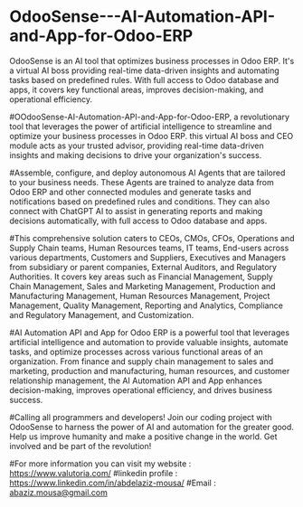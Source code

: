# OdooSense---AI-Automation-API-and-App-for-Odoo-ERP
OdooSense is an AI tool that optimizes business processes in Odoo ERP. It's a virtual AI boss providing real-time data-driven insights and automating tasks based on predefined rules. With full access to Odoo database and apps, it covers key functional areas, improves decision-making, and operational efficiency.

#OOdooSense-AI-Automation-API-and-App-for-Odoo-ERP, a revolutionary tool that leverages the power of artificial intelligence to streamline and optimize your business processes in Odoo ERP. this virtual AI boss and CEO module acts as your trusted advisor, providing real-time data-driven insights and making decisions to drive your organization's success.

#Assemble, configure, and deploy autonomous AI Agents that are tailored to your business needs. These Agents are trained to analyze data from Odoo ERP and other connected modules and generate tasks and notifications based on predefined rules and conditions. They can also connect with ChatGPT AI to assist in generating reports and making decisions automatically, with full access to Odoo database and apps.

#This comprehensive solution caters to CEOs, CMOs, CFOs, Operations and Supply Chain teams, Human Resources teams, IT teams, End-users across various departments, Customers and Suppliers, Executives and Managers from subsidiary or parent companies, External Auditors, and Regulatory Authorities. It covers key areas such as Financial Management, Supply Chain Management, Sales and Marketing Management, Production and Manufacturing Management, Human Resources Management, Project Management, Quality Management, Reporting and Analytics, Compliance and Regulatory Management, and Customization.

#AI Automation API and App for Odoo ERP is a powerful tool that leverages artificial intelligence and automation to provide valuable insights, automate tasks, and optimize processes across various functional areas of an organization. From finance and supply chain management to sales and marketing, production and manufacturing, human resources, and customer relationship management, the AI Automation API and App enhances decision-making, improves operational efficiency, and drives business success.

#Calling all programmers and developers! Join our coding project with OdooSense to harness the power of AI and automation for the greater good. Help us improve humanity and make a positive change in the world. Get involved and be part of the revolution!


#For more information you can visit my website : https://www.valutoria.com/
#linkedin profile  : https://www.linkedin.com/in/abdelaziz-mousa/
#Email : abaziz.mousa@gmail.com
